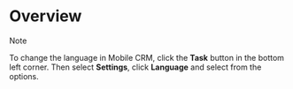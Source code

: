 # Overview

> [!NOTE]
> To change the language in Mobile CRM, click the **Task** button in the bottom left corner. Then select **Settings**, click **Language** and select from the options.
